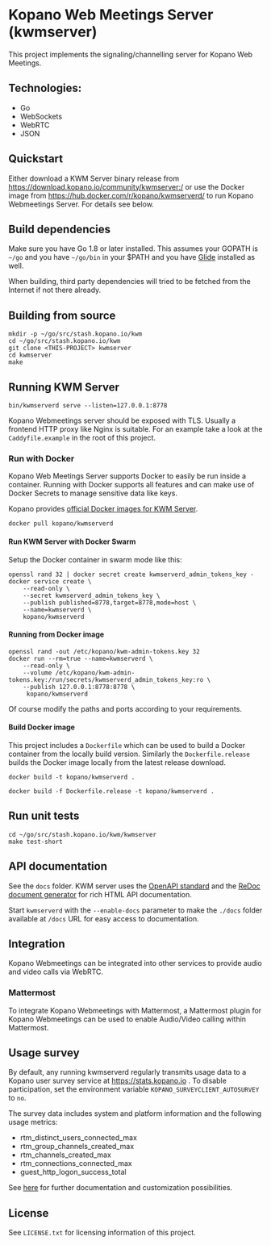 # Kopano Web Meetings Server (kwmserver)

This project implements the signaling/channelling server for Kopano
Web Meetings.

## Technologies:
  - Go
  - WebSockets
  - WebRTC
  - JSON

## Quickstart

Either download a KWM Server binary release from https://download.kopano.io/community/kwmserver:/
or use the Docker image from https://hub.docker.com/r/kopano/kwmserverd/ to run
Kopano Webmeetings Server. For details see below.

## Build dependencies

Make sure you have Go 1.8 or later installed. This assumes your GOPATH is `~/go` and
you have `~/go/bin` in your $PATH and you have [Glide](https://github.com/Masterminds/glide)
installed as well.

When building, third party dependencies will tried to be fetched from the Internet
if not there already.

## Building from source

```
mkdir -p ~/go/src/stash.kopano.io/kwm
cd ~/go/src/stash.kopano.io/kwm
git clone <THIS-PROJECT> kwmserver
cd kwmserver
make
```

## Running KWM Server

```
bin/kwmserverd serve --listen=127.0.0.1:8778
```

Kopano Webmeetings server should be exposed with TLS. Usually a frontend HTTP
proxy like Nginx is suitable. For an example take a look at the `Caddyfile.example`
in the root of this project.

### Run with Docker

Kopano Web Meetings Server supports Docker to easily be run inside a container.
Running with Docker supports all features and can make use of Docker Secrets to
manage sensitive data like keys.

Kopano provides [official Docker images for KWM Server](https://hub.docker.com/r/kopano/kwmserverd/).

```
docker pull kopano/kwmserverd
```

#### Run KWM Server with Docker Swarm

Setup the Docker container in swarm mode like this:

```
openssl rand 32 | docker secret create kwmserverd_admin_tokens_key -
docker service create \
	--read-only \
	--secret kwmserverd_admin_tokens_key \
	--publish published=8778,target=8778,mode=host \
	--name=kwmserverd \
	kopano/kwmserverd
```

#### Running from Docker image

```
openssl rand -out /etc/kopano/kwm-admin-tokens.key 32
docker run --rm=true --name=kwmserverd \
	--read-only \
	--volume /etc/kopano/kwm-admin-tokens.key:/run/secrets/kwmserverd_admin_tokens_key:ro \
	--publish 127.0.0.1:8778:8778 \
	 kopano/kwmserverd
```

Of course modify the paths and ports according to your requirements.

#### Build Docker image

This project includes a `Dockerfile` which can be used to build a Docker
container from the locally build version. Similarly the `Dockerfile.release`
builds the Docker image locally from the latest release download.

```
docker build -t kopano/kwmserverd .
```

```
docker build -f Dockerfile.release -t kopano/kwmserverd .
```

## Run unit tests

```
cd ~/go/src/stash.kopano.io/kwm/kwmserver
make test-short
```

## API documentation

See the `docs` folder. KWM server uses  the [OpenAPI standard](https://openapis.org/) and
the [ReDoc document generator](https://github.com/Rebilly/ReDoc) for rich HTML
API documentation.

Start `kwmserverd` with the `--enable-docs` parameter to make the `./docs` folder
available at `/docs` URL for easy access to documentation.

## Integration

Kopano Webmeetings can be integrated into other services to provide audio and
video calls via WebRTC.

### Mattermost

To integrate Kopano Webmeetings with Mattermost, a Mattermost plugin for
Kopano Webmeetings can be used to enable Audio/Video calling within Mattermost.

## Usage survey

By default, any running kwmserverd regularly transmits usage data to a Kopano
user survey service at https://stats.kopano.io . To disable participation, set
the environment variable `KOPANO_SURVEYCLIENT_AUTOSURVEY` to `no`.

The survey data includes system and platform information and the following usage
metrics:

 - rtm_distinct_users_connected_max
 - rtm_group_channels_created_max
 - rtm_channels_created_max
 - rtm_connections_connected_max
 - guest_http_logon_success_total

See [here](https://stash.kopano.io/projects/KGOL/repos/ksurveyclient-go) for further
documentation and customization possibilities.

## License

See `LICENSE.txt` for licensing information of this project.
